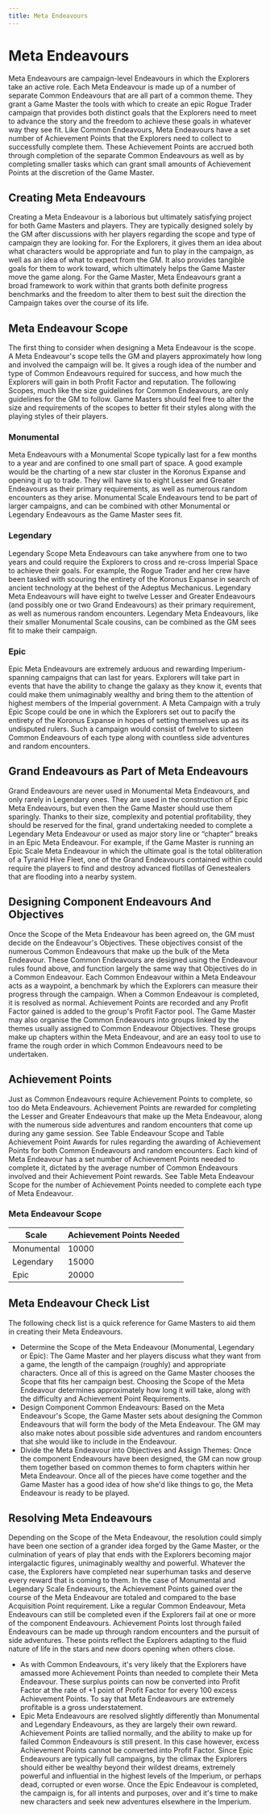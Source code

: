 ```yaml
---
title: Meta Endeavours
---
```

# Meta Endeavours 

Meta Endeavours are campaign\-level Endeavours in which the Explorers take an active role. Each Meta Endeavour is made up of a number of separate Common Endeavours that are all part of a common theme. They grant a Game Master the tools with which to create an epic Rogue Trader campaign that provides both distinct goals that the Explorers need to meet to advance the story and the freedom to achieve these goals in whatever way they see fit. Like Common Endeavours, Meta Endeavours have a set number of Achievement Points that the Explorers need to collect to successfully complete them. These Achievement Points are accrued both through completion of the separate Common Endeavours as well as by completing smaller tasks which can grant small amounts of Achievement Points at the discretion of the Game Master. 

## Creating Meta Endeavours

Creating a Meta Endeavour is a laborious but ultimately satisfying project for both Game Masters and players. They are typically designed solely by the GM after discussions with her players regarding the scope and type of campaign they are looking for. For the Explorers, it gives them an idea about what characters would be appropriate and fun to play in the campaign, as well as an idea of what to expect from the GM. It also provides tangible goals for them to work toward, which ultimately helps the Game Master move the game along. For the Game Master, Meta Endeavours grant a broad framework to work within that grants both definite progress benchmarks and the freedom to alter them to best suit the direction the Campaign takes over the course of its life. 

## Meta Endeavour Scope

The first thing to consider when designing a Meta Endeavour is the scope. A Meta Endeavour's scope tells the GM and players approximately how long and involved the campaign will be. It gives a rough idea of the number and type of Common Endeavours required for success, and how much the Explorers will gain in both Profit Factor and reputation. The following Scopes, much like the size guidelines for Common Endeavours, are only guidelines for the GM to follow. Game Masters should feel free to alter the size and requirements of the scopes to better fit their styles along with the playing styles of their players. 

### Monumental

Meta Endeavours with a Monumental Scope typically last for a few months to a year and are confined to one small part of space. A good example would be the charting of a new star cluster in the Koronus Expanse and opening it up to trade. They will have six to eight Lesser and Greater Endeavours as their primary requirements, as well as numerous random encounters as they arise. Monumental Scale Endeavours tend to be part of larger campaigns, and can be combined with other Monumental or Legendary Endeavours as the Game Master sees fit. 

### Legendary

Legendary Scope Meta Endeavours can take anywhere from one to two years and could require the Explorers to cross and re\-cross Imperial Space to achieve their goals. For example, the Rogue Trader and her crew have been tasked with scouring the entirety of the Koronus Expanse in search of ancient technology at the behest of the Adeptus Mechanicus. Legendary Meta Endeavours will have eight to twelve Lesser and Greater Endeavours \(and possibly one or two Grand Endeavours\) as their primary requirement, as well as numerous random encounters. Legendary Meta Endeavours, like their smaller Monumental Scale cousins, can be combined as the GM sees fit to make their campaign. 

### Epic

Epic Meta Endeavours are extremely arduous and rewarding Imperium\-spanning campaigns that can last for years. Explorers will take part in events that have the ability to change the galaxy as they know it, events that could make them unimaginably wealthy and bring them to the attention of highest members of the Imperial government. A Meta Campaign with a truly Epic Scope could be one in which the Explorers set out to pacify the entirety of the Koronus Expanse in hopes of setting themselves up as its undisputed rulers. Such a campaign would consist of twelve to sixteen Common Endeavours of each type along with countless side adventures and random encounters. 

## Grand Endeavours as Part of Meta Endeavours 

Grand Endeavours are never used in Monumental Meta Endeavours, and only rarely in Legendary ones. They are used in the construction of Epic Meta Endeavours, but even then the Game Master should use them sparingly. Thanks to their size, complexity and potential profitability, they should be reserved for the final, grand undertaking needed to complete a Legendary Meta Endeavour or used as major story line or “chapter” breaks in an Epic Meta Endeavour. For example, if the Game Master is running an Epic Scale Meta Endeavour in which the ultimate goal is the total obliteration of a Tyranid Hive Fleet, one of the Grand Endeavours contained within could require the players to find and destroy advanced flotillas of Genestealers that are flooding into a nearby system.

## Designing Component Endeavours And Objectives 

Once the Scope of the Meta Endeavour has been agreed on, the GM must decide on the Endeavour's Objectives. These objectives consist of the numerous Common Endeavours that make up the bulk of the Meta Endeavour. These Common Endeavours are designed using the Endeavour rules found above, and function largely the same way that Objectives do in a Common Endeavour. Each Common Endeavour within a Meta Endeavour acts as a waypoint, a benchmark by which the Explorers can measure their progress through the campaign. When a Common Endeavour is completed, it is resolved as normal. Achievement Points are recorded and any Profit Factor gained is added to the group's Profit Factor pool. The Game Master may also organise the Common Endeavours into groups linked by the themes usually assigned to Common Endeavour Objectives. These groups make up chapters within the Meta Endeavour, and are an easy tool to use to frame the rough order in which Common Endeavours need to be undertaken. 

## Achievement Points 

Just as Common Endeavours require Achievement Points to complete, so too do Meta Endeavours. Achievement Points are rewarded for completing the Lesser and Greater Endeavours that make up the Meta Endeavour, along with the numerous side adventures and random encounters that come up during any game session. See Table Endeavour Scope and Table Achievement Point Awards for rules regarding the awarding of Achievement Points for both Common Endeavours and random encounters. Each kind of Meta Endeavour has a set number of Achievement Points needed to complete it, dictated by the average number of Common Endeavours involved and their Achievement Point rewards. See Table Meta Endeavour Scope for the number of Achievement Points needed to complete each type of Meta Endeavour. 

### Meta Endeavour Scope
__Scale__|__Achievement Points Needed__
---|---
Monumental|10000
Legendary|15000
Epic|20000

## Meta Endeavour Check List 

The following check list is a quick reference for Game Masters to aid them in creating their Meta Endeavours. 

- Determine the Scope of the Meta Endeavour \(Monumental, Legendary or Epic\): The Game Master and her players discuss what they want from a game, the length of the campaign \(roughly\) and appropriate characters. Once all of this is agreed on the Game Master chooses the Scope that fits her campaign best. Choosing the Scope of the Meta Endeavour determines approximately how long it will take, along with the difficulty and Achievement Point Requirements. 
- Design Component Common Endeavours: Based on the Meta Endeavour's Scope, the Game Master sets about designing the Common Endeavours that will form the body of the Meta Endeavour. The GM may also make notes about possible side adventures and random encounters that she would like to include in the Endeavour. 
- Divide the Meta Endeavour into Objectives and Assign Themes: Once the component Endeavours have been designed, the GM can now group them together based on common themes to form chapters within her Meta Endeavour. Once all of the pieces have come together and the Game Master has a good idea of how she'd like things to go, the Meta Endeavour is ready to be played. 

## Resolving Meta Endeavours 

Depending on the Scope of the Meta Endeavour, the resolution could simply have been one section of a grander idea forged by the Game Master, or the culmination of years of play that ends with the Explorers becoming major intergalactic figures, unimaginably wealthy and powerful. Whatever the case, the Explorers have completed near superhuman tasks and deserve every reward that is coming to them. In the case of Monumental and Legendary Scale Endeavours, the Achievement Points gained over the course of the Meta Endeavour are totaled and compared to the base Acquisition Point requirement. Like a regular Common Endeavour, Meta Endeavours can still be completed even if the Explorers fail at one or more of the component Endeavours. Achievement Points lost through failed Endeavours can be made up through random encounters and the pursuit of side adventures. These points reflect the Explorers adapting to the fluid nature of life in the stars and new doors opening when others close. 

- As with Common Endeavours, it's very likely that the Explorers have amassed more Achievement Points than needed to complete their Meta Endeavour. These surplus points can now be converted into Profit Factor at the rate of \+1 point of Profit Factor for every 100 excess Achievement Points. To say that Meta Endeavours are extremely profitable is a gross understatement. 
- Epic Meta Endeavours are resolved slightly differently than Monumental and Legendary Endeavours, as they are largely their own reward. Achievement Points are tallied normally, and the ability to make up for failed Common Endeavours is still present. In this case however, excess Achievement Points cannot be converted into Profit Factor. Since Epic Endeavours are typically full campaigns, by the climax the Explorers should either be wealthy beyond their wildest dreams, extremely powerful and influential in the highest levels of the Imperium, or perhaps dead, corrupted or even worse. Once the Epic Endeavour is completed, the campaign is, for all intents and purposes, over and it's time to make new characters and seek new adventures elsewhere in the Imperium.
